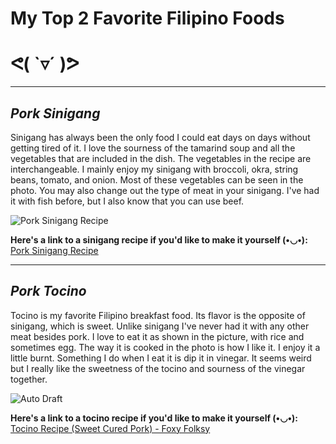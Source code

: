 # My Top 2 Favorite Filipino Foods 
# ᕙ( `▿´ )ᕗ
---------
## <em> Pork Sinigang </em>
Sinigang has always been the only food I could eat days on days without getting tired of it. I love the sourness of the tamarind soup and all the vegetables that are included in the dish. The vegetables in the recipe are interchangeable. I mainly enjoy my sinigang with broccoli, okra, string beans, tomato, and onion. Most of these vegetables can be seen in the photo. You may also change out the type of meat in your sinigang. I've had it with fish before, but I also know that you can use beef.

![Pork Sinigang Recipe](https://panlasangpinoy.com/wp-content/uploads/2018/11/Pork-Sinigang-Recipe-500x500.jpg)

<strong>Here's a link to a sinigang recipe if you'd like to make it yourself (•◡•):</strong>
[Pork Sinigang Recipe](https://panlasangpinoy.com/pork-sinigang-na-baboy-recipe/#recipe)

---------

## <em> Pork Tocino </em>
 Tocino is my favorite Filipino breakfast food. Its flavor is the opposite of sinigang, which is sweet. Unlike sinigang I've never had it with any other meat besides pork. I love to eat it as shown in the picture, with rice and sometimes egg. The way it is cooked in the photo is how I like it. I enjoy it a little burnt. Something I do when I eat it is dip it in vinegar. It seems weird but I really like the sweetness of the tocino and sourness of the vinegar together.  

![Auto Draft](https://ayellowbowl.com/wp-content/uploads/2020/02/IMG_5523.jpg)

<strong>Here's a link to a tocino recipe if you'd like to make it yourself (•◡•):</strong>
[Tocino Recipe (Sweet Cured Pork) - Foxy Folksy](https://www.foxyfolksy.com/tocino-recipe-sweet-cured-pork/)
